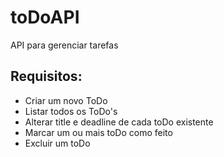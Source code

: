 # toDoAPI
API para gerenciar tarefas

## Requisitos:

- Criar um novo ToDo
- Listar todos os ToDo's
- Alterar title e deadline de cada toDo existente
- Marcar um ou mais toDo como feito
- Excluir um toDo
